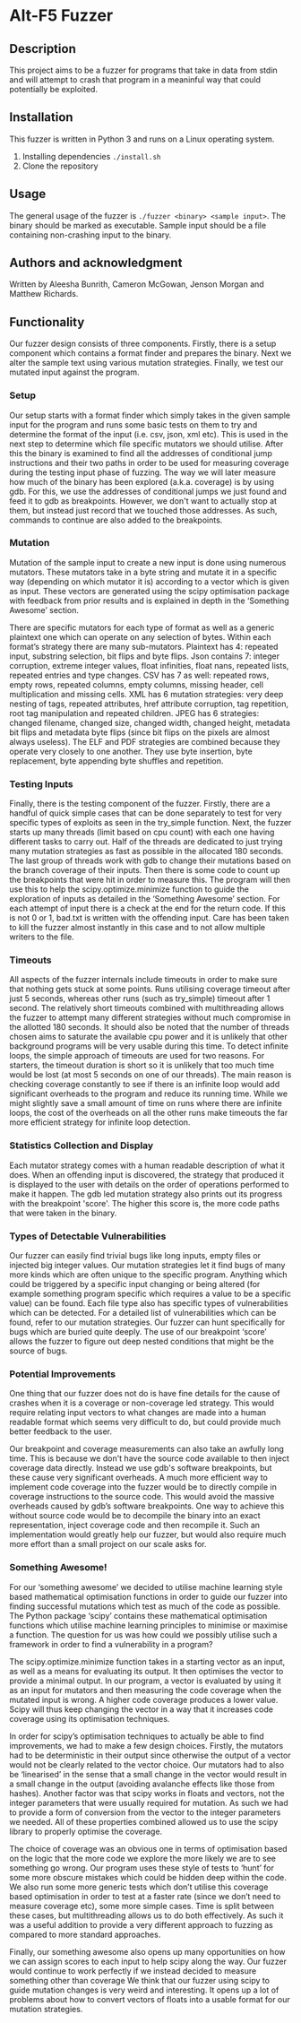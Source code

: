 # Alt-F5 Fuzzer

## Description
This project aims to be a fuzzer for programs that take in data from stdin and
will attempt to crash that program in a meaninful way that could potentially be
exploited.

## Installation
This fuzzer is written in Python 3 and runs on a Linux operating system.

1. Installing dependencies
   `./install.sh`
2. Clone the repository

## Usage
The general usage of the fuzzer is `./fuzzer <binary> <sample input>`. The binary
should be marked as executable. Sample input should be a file containing non-crashing
input to the binary.

## Authors and acknowledgment
Written by Aleesha Bunrith, Cameron McGowan, Jenson Morgan and Matthew Richards.

## Functionality

Our fuzzer design consists of three components. Firstly, there is a setup component which contains a format finder and prepares the binary. Next we alter the sample text using various mutation strategies. Finally, we test our mutated input against the program.

### Setup
Our setup starts with a format finder which simply takes in the given sample input for the program and runs some basic tests on them to try and determine the format of the input (i.e. csv, json, xml etc). This is used in the next step to determine which file specific mutators we should utilise. After this the binary is examined to find all the addresses of conditional jump instructions and their two paths in order to be used for measuring coverage during the testing input phase of fuzzing. The way we will later measure how much of the binary has been explored (a.k.a. coverage) is by using gdb. For this, we use the addresses of conditional jumps we just found and feed it to gdb as breakpoints. However, we don't want to actually stop at them, but instead just record that we touched those addresses. As such, commands to continue are also added to the breakpoints.

### Mutation
Mutation of the sample input to create a new input is done using numerous mutators. These mutators take in a byte string and mutate it in a specific way (depending on which mutator it is) according to a vector which is given as input. These vectors are generated using the scipy optimisation package with feedback from prior results and is explained in depth in the ‘Something Awesome’ section.

There are specific mutators for each type of format as well as a generic plaintext one which can operate on any selection of bytes. Within each format’s strategy there are many sub-mutators. Plaintext has 4: repeated input, substring selection, bit flips and byte flips. Json contains 7: integer corruption, extreme integer values, float infinities, float nans, repeated lists, repeated entries and type changes. CSV has 7 as well: repeated rows, empty rows, repeated columns, empty columns, missing header, cell multiplication and missing cells. XML has 6 mutation strategies: very deep nesting of tags, repeated attributes, href attribute corruption, tag repetition, root tag manipulation and repeated children. JPEG has 6 strategies: changed filename, changed size, changed width, changed height, metadata bit flips and metadata byte flips (since bit flips on the pixels are almost always useless). The ELF and PDF strategies are combined because they operate very closely to one another. They use byte insertion, byte replacement, byte appending byte shuffles and repetition.

### Testing Inputs

Finally, there is the testing component of the fuzzer. Firstly, there are a handful of quick simple cases that can be done separately to test for very specific types of exploits as seen in the try_simple function. Next, the fuzzer starts up many threads (limit based on cpu count) with each one having different tasks to carry out. Half of the threads are dedicated to just trying many mutation strategies as fast as possible in the allocated 180 seconds. The last group of threads work with gdb to change their mutations based on the branch coverage of their inputs. Then there is some code to count up the breakpoints that were hit in order to measure this. The program will then use this to help the scipy.optimize.minimize function to guide the exploration of inputs as detailed in the ‘Something Awesome’ section. For each attempt of input there is a check at the end for the return code. If this is not 0 or 1, bad.txt is written with the offending input. Care has been taken to kill the fuzzer almost instantly in this case and to not allow multiple writers to the file.

### Timeouts
All aspects of the fuzzer internals include timeouts in order to make sure that nothing gets stuck at some points. Runs utilising coverage timeout after just 5 seconds, whereas other runs (such as try_simple) timeout after 1 second. The relatively short timeouts combined with multithreading allows the fuzzer to attempt many different strategies without much compromise in the allotted 180 seconds. It should also be noted that the number of threads chosen aims to saturate the available cpu power and it is unlikely that other background programs will be very usable during this time. To detect infinite loops, the simple approach of timeouts are used for two reasons. For starters, the timeout duration is short so it is unlikely that too much time would be lost (at most 5 seconds on one of our threads). The main reason is checking coverage constantly to see if there is an infinite loop would add significant overheads to the program and reduce its running time. While we might slightly save a small amount of time on runs where there are infinite loops, the cost of the overheads on all the other runs make timeouts the far more efficient strategy for infinite loop detection.

### Statistics Collection and Display
Each mutator strategy comes with a human readable description of what it does. When an offending input is discovered, the strategy that produced it is displayed to the user with details on the order of operations performed to make it happen. The gdb led mutation strategy also prints out its progress with the breakpoint 'score'. The higher this score is, the more code paths that were taken in the binary.

### Types of Detectable Vulnerabilities
Our fuzzer can easily find trivial bugs like long inputs, empty files or injected big integer values. Our mutation strategies let it find bugs of many more kinds which are often unique to the specific program. Anything which could be triggered by a specific input changing or being altered (for example something program specific which requires a value to be a specific value) can be found. Each file type also has specific types of vulnerabilities which can be detected. For a detailed list of vulnerabilities which can be found, refer to our mutation strategies. Our fuzzer can hunt specifically for bugs which are buried quite deeply. The use of our breakpoint ‘score’ allows the fuzzer to figure out deep nested conditions that might be the source of bugs.

### Potential Improvements
One thing that our fuzzer does not do is have fine details for the cause of crashes when it is a coverage or non-coverage led strategy. This would require relating input vectors to what changes are made into a human readable format which seems very difficult to do, but could provide much better feedback to the user.

Our breakpoint and coverage measurements can also take an awfully long time. This is because we don't have the source code available to then inject coverage data directly. Instead we use gdb's software breakpoints, but these cause very significant overheads. A much more efficient way to implement code coverage into the fuzzer would be to directly compile in coverage instructions to the source code. This would avoid the massive overheads caused by gdb’s software breakpoints. One way to achieve this without source code would be to decompile the binary into an exact representation, inject coverage code and then recompile it. Such an implementation would greatly help our fuzzer, but would also require much more effort than a small project on our scale asks for.

### Something Awesome!

For our ‘something awesome’ we decided to utilise machine learning style based mathematical optimisation functions in order to guide our fuzzer into finding successful mutations which test as much of the code as possible. The Python package ‘scipy’ contains these mathematical optimisation functions which utilise machine learning principles to minimise or maximise a function. The question for us was how could we possibly utilise such a framework in order to find a vulnerability in a program?

The scipy.optimize.minimize function takes in a starting vector as an input, as well as a means for evaluating its output. It then optimises the vector to provide a minimal output. In our program, a vector is evaluated by using it as an input for mutators and then measuring the code coverage when the mutated input is wrong. A higher code coverage produces a lower value. Scipy will thus keep changing the vector in a way that it increases code coverage using its optimisation techniques.

In order for scipy’s optimisation techniques to actually be able to find improvements, we had to make a few design choices. Firstly, the mutators had to be deterministic in their output since otherwise the output of a vector would not be clearly related to the vector choice. Our mutators had to also be ‘linearised’ in the sense that a small change in the vector would result in a small change in the output (avoiding avalanche effects like those from hashes). Another factor was that scipy works in floats and vectors, not the integer parameters that were usually required for mutation. As such we had to provide a form of conversion from the vector to the integer parameters we needed. All of these properties combined allowed us to use the scipy library to properly optimise the coverage.

The choice of coverage was an obvious one in terms of optimisation based on the logic that the more code we explore the more likely we are to see something go wrong. Our program uses these style of tests to ‘hunt’ for some more obscure mistakes which could be hidden deep within the code. We also run some more generic tests which don’t utilise this coverage based optimisation in order to test at a faster rate (since we don’t need to measure coverage etc), some more simple cases. Time is split between these cases, but multithreading allows us to do both effectively. As such it was a useful addition to provide a very different approach to fuzzing as compared to more standard approaches.

Finally, our something awesome also opens up many opportunities on how we can assign scores to each input to help scipy along the way. Our fuzzer would continue to work perfectly if we instead decided to measure something other than coverage
We think that our fuzzer using scipy to guide mutation changes is very weird and interesting. It opens up a lot of problems about how to convert vectors of floats into a usable format for our mutation strategies. 
